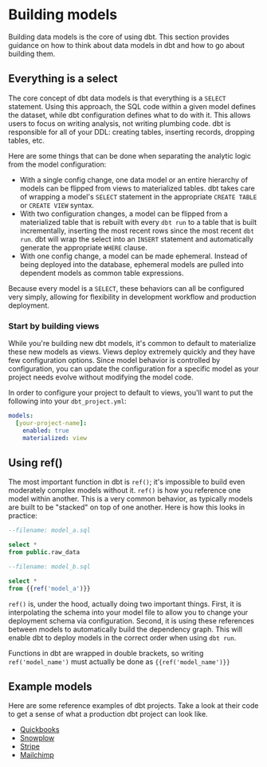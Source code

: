 # Building models #

Building data models is the core of using dbt. This section provides guidance on how to think about data models in dbt and how to go about building them.

## Everything is a select

The core concept of dbt data models is that everything is a `SELECT` statement. Using this approach, the SQL code within a given model defines the dataset, while dbt configuration defines what to do with it. This allows users to focus on writing analysis, not writing plumbing code. dbt is responsible for all of your DDL: creating tables, inserting records, dropping tables, etc.

Here are some things that can be done when separating the analytic logic from the model configuration:

- With a single config change, one data model or an entire hierarchy of models can be flipped from views to materialized tables. dbt takes care of wrapping a model's `SELECT` statement in the appropriate `CREATE TABLE` or `CREATE VIEW` syntax.
- With two configuration changes, a model can be flipped from a materialized table that is rebuilt with every `dbt run` to a table that is built incrementally, inserting the most recent rows since the most recent `dbt run`. dbt will wrap the select into an `INSERT` statement and automatically generate the appropriate `WHERE` clause.
- With one config change, a model can be made ephemeral. Instead of being deployed into the database, ephemeral models are pulled into dependent models as common table expressions.

Because every model is a `SELECT`, these behaviors can all be configured very simply, allowing for flexibility in development workflow and production deployment.

### Start by building views

While you're building new dbt models, it's common to default to materialize these new models as views. Views deploy extremely quickly and they have few configuration options. Since model behavior is controlled by configuration, you can update the configuration for a specific model as your project needs evolve without modifying the model code.

In order to configure your project to default to views, you'll want to put the following into your `dbt_project.yml`:

```YAML
models:
  [your-project-name]:
    enabled: true
    materialized: view
```

## Using ref()

The most important function in dbt is `ref()`; it's impossible to build even moderately complex models without it. `ref()` is how you reference one model within another. This is a very common behavior, as typically models are built to be "stacked" on top of one another. Here is how this looks in practice:

```sql
--filename: model_a.sql

select *
from public.raw_data
```
```sql
--filename: model_b.sql

select *
from {{ref('model_a')}}
```

`ref()` is, under the hood, actually doing two important things. First, it is interpolating the schema into your model file to allow you to change your deployment schema via configuration. Second, it is using these references between models to automatically build the dependency graph. This will enable dbt to deploy models in the correct order when using `dbt run`.

Functions in dbt are wrapped in double brackets, so writing `ref('model_name')` must actually be done as `{{ref('model_name')}}`

## Example models

Here are some reference examples of dbt projects. Take a look at their code to get a sense of what a production dbt project can look like.

- [Quickbooks](https://github.com/fishtown-analytics/quickbooks)
- [Snowplow](https://github.com/fishtown-analytics/snowplow)
- [Stripe](https://github.com/analyst-collective/stripe)
- [Mailchimp](https://github.com/analyst-collective/mailchimp)
